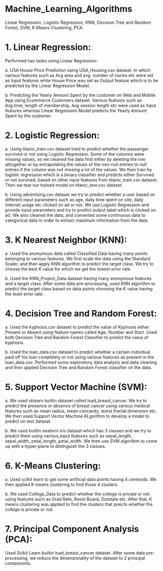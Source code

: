 # Machine_Learning_Algorithms
Linear Regression, Logistic Regression, KNN, Decision Tree and Random Forest, SVM, K Means Clustering, PCA

# 1. Linear Regression:

Performed two tasks using Linear Regression:

a. USA House Price Prediction using USA_Housing.csv dataset. In which various features such as Avg area and avg. number of rooms etc were set as Input features while House Price was set as Output feature which is to be predicted by the Linear Regression Model.

b. Predicting the Yearly Amount Spent by the customer on Web and Mobile App using Ecommerce Customers dataset. Various features such as Avg.time, length of membership, Avg session length etc were used as Input features whereas Linear Regression Model predicts the Yearly Amount Spent by the customer.

# 2. Logistic Regression:

a. Using titanic_train.csv dataset tried to predict whether the passenger survived or not using Logistic Regression. Some of the columns were missing values, so we cleaned the data first either by deleting the row alltogether or by extrapolating the values of the non-null entries to null entries if the column was not missing a lot of the values. We then train by logistic regression which is a binary classifier and predicts either Survived or not survived, based on other input features from titanic_train.csv dataset. Then we teat our trained model on titanic_test.csv dataset.

b. Using advertising.csv dataset we try to predict whether a user based on different input parameters such as age, daily time spent on site, daily internet usage etc clicked on ad or not. We use Logistic Regression and provide input parameters and try to predict output label which is clicked on ad. We also cleaned the data, and converted some continuous data to categorical data in order to extract maximum information from the data.

# 3. K Nearest Neighbor (KNN):

a. Used the anonymous data called Classified Data having many points belonging to various features. We first scale the data using the Standard Scaler, and then apply KNN algorithm to predict the target class. We try to choose the best K value for which we get the lowest error rate.

b. Used the KNN_Project_Data dataset having many anonymous features and a target class. After some data pre-processing, used KNN algortihm to predict the target class based on data points choosing the K value having the least error rate.

# 4. Decision Tree and Random Forest:

a. Used the kyphosis.csv dataset to predict the value of Kyphosis either Present or Absent using feature names called Age, Number and Start. Used both Decision Tree and Random Forest Classifier to predict the value of kyphosis.

b. Used the loan_data.csv dataset to predict whether a certain individual paid off his loan completely or not using various features as present in the loan_data.csv. Performed some exploratory data analysis and data cleaning and then applied Decision Tree and Random Forest classifier on the data.

# 5. Support Vector Machine (SVM):

a. We used sklearn builtin dataset called load_breast_cancer. We try to predict the presence or absence of breast cancer using various medical features such as mean radius, mean concavity, worst fractal dimension etc. We then used Support Vector Machine ALgorithm to develop a model to predict on test dataset.

b. We used builtin seaborn iris dataset which has 3 classes and we try to predict them using various,input features such as sepal_length, sepal_width, petal_length, petal_width. We then use SVM algorithm to come up with a hyper-plane to distinguish the 3 classes.

# 6. K-Means Clustering:

a. Used scikit learn to get some artificial data points having 4 centroids. We then applied K means clustering to find those 4 clusters.

b. We used College_Data to predict whether the college is private or not using features such as Grad Rate, Room Board, Outstate etc. After that, K means clustering was applied to find the clusters that preicts whether the college is private or not.

# 7. Principal Component Analysis (PCA):

Used Scikit Learn builtin load_breast_cancer dataset. After some data pre-processing, we reduce the dimensionality of the dataset to 2 principal components.
